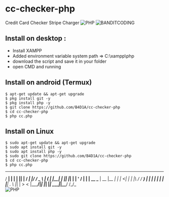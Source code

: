 # cc-checker-php
Credit Card Checker Stripe Charger 
![PHP](https://img.shields.io/badge/language-PHP-blue.svg)
![BANDITCODING](https://img.shields.io/badge/Team-Banditcoding-green)

## Install on desktop : 
- Install XAMPP
- Added environment variable system path => C:\xampp\php
- download the script and save it in your folder
- open CMD and running

## Install on android (Termux)
    $ apt-get update && apt-get upgrade
    $ pkg install git -y
    $ pkg install php -y
    $ git clone https://github.com/B4D1A/cc-checker-php
    $ cd cc-checker-php
    $ php cc.php
## Install on Linux 
    $ sudo apt-get update && apt-get upgrade
    $ sudo apt install git -y
    $ sudo apt install php -y
    $ sudo git clone https://github.com/B4D1A/cc-checker-php
    $ cd cc-checker-php
    $ php cc.php
  _____ _    _ _  _    _____ _  _____  
 / ____| |  | | || |  / ____| |/ / _ \ 
| (___ | |__| | || |_| |    | ' / | | |__  __
 \___ \|  __  |__   _| |    |  <| | | |\ \/ /
 ____) | |  | |  | | | |____| . \ |_| | >  < 
|_____/|_|  |_|  |_|  \_____|_|\_\___/ /_/\_\
![PHP](https://i.imgur.com/9VoURs6.png)
